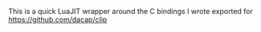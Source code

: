 This is a quick LuaJIT wrapper around the C bindings I wrote exported for https://github.com/dacap/clip
